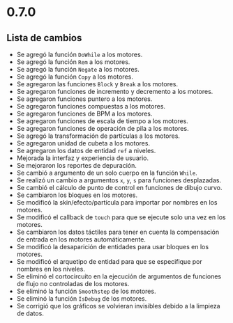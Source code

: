 # 0.7.0

## Lista de cambios

- Se agregó la función `DoWhile` a los motores.
- Se agregó la función `Rem` a los motores.
- Se agregó la función `Negate` a los motores.
- Se agregó la función `Copy` a los motores.
- Se agregaron las funciones `Block` y `Break` a los motores.
- Se agregaron funciones de incremento y decremento a los motores.
- Se agregaron funciones puntero a los motores.
- Se agregaron funciones compuestas a los motores.
- Se agregaron funciones de BPM a los motores.
- Se agregaron funciones de escala de tiempo a los motores.
- Se agregaron funciones de operación de pila a los motores.
- Se agregó la transformación de partículas a los motores.
- Se agregaron unidad de cubeta a los motores.
- Se agregaron los datos de entidad `ref` a niveles.
- Mejorada la interfaz y experiencia de usuario.
- Se mejoraron los reportes de depuración.
- Se cambió a argumento de un solo cuerpo en la función `While`.
- Se realizó un cambio a argumentos `x`, `y`, `s` para funciones desplazadas.
- Se cambió el cálculo de punto de control en funciones de dibujo curvo.
- Se cambiaron los bloques en los motores.
- Se modificó la skin/efecto/partícula para importar por nombres en los motores.
- Se modificó el callback de `touch` para que se ejecute solo una vez en los motores.
- Se cambiaron los datos táctiles para tener en cuenta la compensación de entrada en los motores automáticamente.
- Se modificó la desaparición de entidades para usar bloques en los motores.
- Se modificó el arquetipo de entidad para que se especifique por nombres en los niveles.
- Se eliminó el cortocircuito en la ejecución de argumentos de funciones de flujo no controladas de los motores.
- Se eliminó la función `Smoothstep` de los motores.
- Se eliminó la función `IsDebug` de los motores.
- Se corrigió que los gráficos se volvieran invisibles debido a la limpieza de datos.
